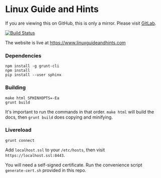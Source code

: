 # Linux Guide and Hints

If you are viewing this on GitHub, this is only a mirror. Please visit [GitLab](https://gitlab.com/remyabel/linux-guide-and-hints).

[![Build Status](https://travis-ci.org/remyabel/linux-guide-and-hints.svg?branch=master)](https://travis-ci.org/remyabel/linux-guide-and-hints)

The website is live at https://www.linuxguideandhints.com

### Dependencies

    npm install -g grunt-cli
    npm install
    pip install --user sphinx

### Building

    make html SPHINXOPTS=-Ea
    grunt build

It's important to run the commands in that order. `make html` will build the docs, then `grunt build` does copying and minifying.

### Livereload

    grunt connect

Add `localhost.ssl` to your `/etc/hosts`, then visit `https://localhost.ssl:8443`. 

You will need a self-signed certificate. Run the convenience script `generate-cert.sh` provided in this repo.
